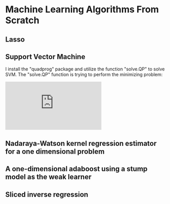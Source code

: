 # Machine Learning Algorithms From Scratch

## Lasso

## Support Vector Machine
I install the "quadprog" package and utilize the function "solve.QP" to solve SVM. The "solve.QP" function is trying to perform the minimizing problem: 

![](http://latex.codecogs.com/gif.latex?%5Ctext%7Bminimize%7D%5Cquad%20%5Cfrac%7B1%7D%7B2%7D%20%5Cbeta%20%5ET%20D%20%5Cbeta%20-d%5ET%20%5Cbeta%20%5Cquad%20%5Ctext%7Bsubject%20to%7D%20%5Cquad%20A%5ET%5Cbeta%20%5Cgeq%20b_0)



## Nadaraya-Watson kernel regression estimator for a one dimensional problem
## A one-dimensional adaboost using a stump model as the weak learner
## Sliced inverse regression
